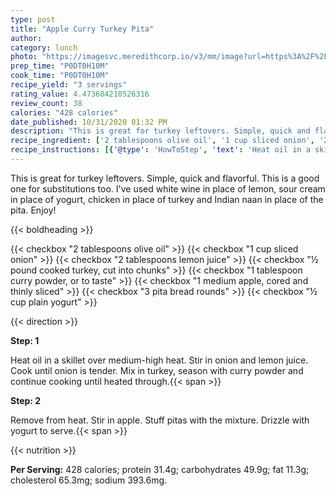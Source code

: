 ```yaml
---
type: post
title: "Apple Curry Turkey Pita"
author: 
category: lunch
photo: "https://imagesvc.meredithcorp.io/v3/mm/image?url=https%3A%2F%2Fimages.media-allrecipes.com%2Fuserphotos%2F3087557.jpg"
prep_time: "P0DT0H10M"
cook_time: "P0DT0H10M"
recipe_yield: "3 servings"
rating_value: 4.473684210526316
review_count: 38
calories: "428 calories"
date_published: 10/31/2020 01:32 PM
description: "This is great for turkey leftovers. Simple, quick and flavorful. This is a good one for substitutions too. I've used white wine in place of lemon, sour cream in place of yogurt, chicken in place of turkey and Indian naan in place of the pita. Enjoy!"
recipe_ingredient: ['2 tablespoons olive oil', '1 cup sliced onion', '2 tablespoons lemon juice', '½ pound cooked turkey, cut into chunks', '1 tablespoon curry powder, or to taste', '1 medium apple, cored and thinly sliced', '3 pita bread rounds', '½ cup plain yogurt']
recipe_instructions: [{'@type': 'HowToStep', 'text': 'Heat oil in a skillet over medium-high heat. Stir in onion and lemon juice. Cook until onion is tender. Mix in turkey, season with curry powder and continue cooking until heated through.\n'}, {'@type': 'HowToStep', 'text': 'Remove from heat. Stir in apple. Stuff pitas with the mixture. Drizzle with yogurt to serve.\n'}]
---
```


This is great for turkey leftovers. Simple, quick and flavorful. This is a good one for substitutions too. I've used white wine in place of lemon, sour cream in place of yogurt, chicken in place of turkey and Indian naan in place of the pita. Enjoy! 

{{< boldheading >}}

{{< checkbox "2 tablespoons olive oil" >}}
{{< checkbox "1 cup sliced onion" >}}
{{< checkbox "2 tablespoons lemon juice" >}}
{{< checkbox "½ pound cooked turkey, cut into chunks" >}}
{{< checkbox "1 tablespoon curry powder, or to taste" >}}
{{< checkbox "1 medium apple, cored and thinly sliced" >}}
{{< checkbox "3  pita bread rounds" >}}
{{< checkbox "½ cup plain yogurt" >}}


{{< direction >}}

**Step: 1**

Heat oil in a skillet over medium-high heat. Stir in onion and lemon juice. Cook until onion is tender. Mix in turkey, season with curry powder and continue cooking until heated through.{{< span >}}

**Step: 2**

Remove from heat. Stir in apple. Stuff pitas with the mixture. Drizzle with yogurt to serve.{{< span >}}

{{< nutrition >}}

**Per Serving:** 428 calories; protein 31.4g; carbohydrates 49.9g; fat 11.3g; cholesterol 65.3mg; sodium 393.6mg.